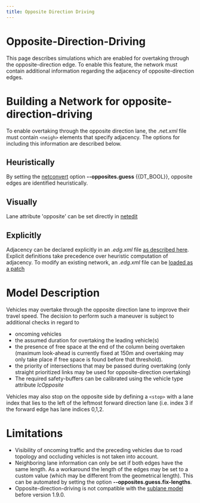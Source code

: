 ```yaml
---
title: Opposite Direction Driving
---
```


# Opposite-Direction-Driving

This page describes simulations which are enabled for overtaking
through the opposite-direction edge. To enable this feature, the network
must contain additional information regarding the adjacency of
opposite-direction edges.

# Building a Network for opposite-direction-driving

To enable overtaking through the opposite direction lane, the
*.net.xml* file must contain `<neigh>` elements that specify adjacency. The
options for including this information are described below.

## Heuristically

By setting the [netconvert](../netconvert.md) option **--opposites.guess** {{DT_BOOL}}, opposite
edges are identified heuristically.

## Visually

Lane attribute 'opposite' can be set directly in [netedit](../Netedit/elementsNetwork.md#lanes)

## Explicitly

Adjacency can be declared explicitly in an *.edg.xml* file [as described
here](../Networks/PlainXML.md#neighboring_opposite-direction_lanes).
Explicit definitions take precedence over heuristic computation of
adjacency. To modify an existing network, an *.edg.xml* file can be [loaded as a patch](../Tutorials/ScenarioGuide.md#modifying_the_network)

# Model Description

Vehicles may overtake through the opposite direction lane to improve
their travel speed. The decision to perform such a maneuver is subject
to additional checks in regard to

- oncoming vehicles
- the assumed duration for overtaking the leading vehicle(s)
- the presence of free space at the end of the column being overtaken
  (maximum look-ahead is currently fixed at 150m and overtaking may
  only take place if free space is found before that threshold).
- the priority of intersections that may be passed during overtaking
  (only straight prioritized links may be used for opposite-direction
  overtaking)
- The required safety-buffers can be calibrated using the vehicle type
  attribute *lcOpposite*

Vehicles may also stop on the opposite side by defining a `<stop>` with a lane index that lies to the left of the leftmost forward direction lane (i.e. index 3  if the forward edge has lane indices 0,1,2.

# Limitations

- Visibility of oncoming traffic and the preceding vehicles due to
  road topology and occluding vehicles is not taken into account.
- Neighboring lane information can only be set if both edges have the
  same length. As a workaround the length of the edges may be set to a
  custom value (which may be different from the geometrical length).
  This can be automated by setting the option **--opposites.guess.fix-lengths**.
- Opposite-direction-driving is not compatible with the [sublane
  model](../Simulation/SublaneModel.md) before version 1.9.0.
